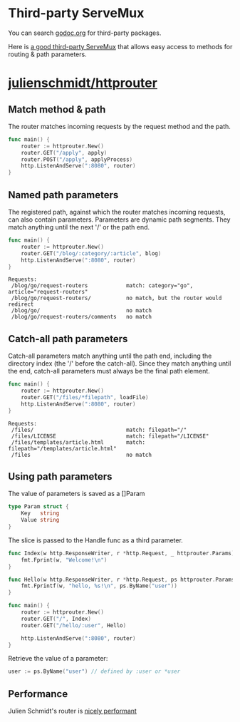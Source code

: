 # Third-party ServeMux

You can search [godoc.org](https://godoc.org/) for third-party packages.

Here is [a good third-party ServeMux](https://godoc.org/github.com/julienschmidt/httprouter) that allows easy access to methods for routing & path parameters.

# [julienschmidt/httprouter](https://godoc.org/github.com/julienschmidt/httprouter)

## Match method & path

The router matches incoming requests by the request method and the path.
 
 ``` Go
 func main() {
     router := httprouter.New()
     router.GET("/apply", apply)
     router.POST("/apply", applyProcess) 
     http.ListenAndServe(":8080", router)
 }
 ```

## Named path parameters

The registered path, against which the router matches incoming requests, can also contain parameters. Parameters are dynamic path segments. They match anything until the next '/' or the path end.

``` Go
func main() {
    router := httprouter.New()
    router.GET("/blog/:category/:article", blog)
    http.ListenAndServe(":8080", router)
}
```

```
Requests:
 /blog/go/request-routers            match: category="go", article="request-routers"
 /blog/go/request-routers/           no match, but the router would redirect
 /blog/go/                           no match
 /blog/go/request-routers/comments   no match
```

## Catch-all path parameters

Catch-all parameters match anything until the path end, including the directory index (the '/' before the catch-all). Since they match anything until the end, catch-all parameters must always be the final path element.

``` Go
func main() {
    router := httprouter.New()
    router.GET("/files/*filepath", loadFile)
    http.ListenAndServe(":8080", router)
}
```

```
Requests:
 /files/                             match: filepath="/"
 /files/LICENSE                      match: filepath="/LICENSE"
 /files/templates/article.html       match: filepath="/templates/article.html"
 /files                              no match
```

## Using path parameters

The value of parameters is saved as a []Param


``` Go
type Param struct {
    Key   string
    Value string
}
```

The slice is passed to the Handle func as a third parameter. 

``` Go
func Index(w http.ResponseWriter, r *http.Request, _ httprouter.Params) {
    fmt.Fprint(w, "Welcome!\n")
}

func Hello(w http.ResponseWriter, r *http.Request, ps httprouter.Params) {
    fmt.Fprintf(w, "hello, %s!\n", ps.ByName("user"))
}

func main() {
    router := httprouter.New()
    router.GET("/", Index)
    router.GET("/hello/:user", Hello)

    http.ListenAndServe(":8080", router)
}
```

Retrieve the value of a parameter:

``` Go
user := ps.ByName("user") // defined by :user or *user

```

## Performance

Julien Schmidt's router is [nicely performant](https://github.com/julienschmidt/go-http-routing-benchmark#static-routes)
